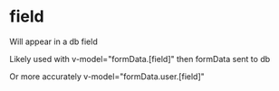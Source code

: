 # field

Will appear in a db field

Likely used with v-model="formData.[field]" then formData sent to db

Or more accurately v-model="formData.user.[field]"